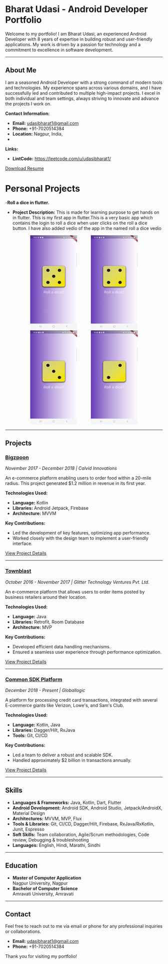 # Bharat Udasi - Android Developer Portfolio

Welcome to my portfolio! I am Bharat Udasi, an experienced Android Developer with 8 years of expertise in building robust and user-friendly applications. My work is driven by a passion for technology and a commitment to excellence in software development.

---

## About Me

I am a seasoned Android Developer with a strong command of modern tools and technologies. My experience spans across various domains, and I have successfully led and contributed to multiple high-impact projects. I excel in both individual and team settings, always striving to innovate and advance the projects I work on.

**Contact Information:**
- **Email:** [udasibharat1@gmail.com](mailto:udasibharat1@gmail.com)
- **Phone:** +91-7020514384
- **Location:** Nagpur, India,
- 


**Links:**
- **LintCode:** https://leetcode.com/u/udasibharat1/

[Download Resume](./docs/resume.pdf)


# Personal Projects

-**Roll a dice in flutter.**
- **Project Description:** This is made for learning purpose to get hands on in flutter. This is my first app in flutter.This is a very basic app which contains the login to roll a dice when user clicks on the roll a dice button. I have also added vedio of the app in the named roll a dice vedio
<p align="center">
  <img src="https://github.com/udasibharat1/Portfolio-/blob/main/Roll_a_dice_2.png" alt="Large Image" width="150" height="300" hspace="20">
 <img src="https://github.com/udasibharat1/Portfolio-/blob/main/roll_four_number.png" alt="Large Image" width="150" height="300" hspace="20">
  <img src="https://github.com/udasibharat1/Portfolio-/blob/main/roll_three_number.png" alt="Large Image" width="150" height="300" hspace="20">
  <img src="https://github.com/udasibharat1/Portfolio-/blob/main/roll_two_number.png" alt="Large Image" width="150" height="300" hspace="20">

</p>

---

## Projects

### [Bigzpoon](./Bigzpoon)
*November 2017 - December 2018 | Calvid Innovations*

An e-commerce platform enabling users to order food within a 20-mile radius. This project generated $1.2 million in revenue in its first year.

**Technologies Used:**
- **Language:** Kotlin
- **Libraries:** Android Jetpack, Firebase
- **Architecture:** MVVM

**Key Contributions:**
- Led the development of key features, optimizing app performance.
- Worked closely with the design team to implement a user-friendly interface.

[View Project Details](./Bigzpoon)

---

### [Townblast](./Townblast)
*October 2016 - November 2017 | Glitter Technology Ventures Pvt. Ltd.*

An e-commerce platform that allows users to order items posted by business retailers around their location.

**Technologies Used:**
- **Language:** Java
- **Libraries:** Retrofit, Room Database
- **Architecture:** MVP

**Key Contributions:**
- Developed efficient data handling mechanisms.
- Ensured a seamless user experience through performance optimization.

[View Project Details](./Townblast)

---

### [Common SDK Platform](./CommonSDKPlatform)
*December 2018 - Present | Globallogic*

A platform for processing credit card transactions, integrated with several E-commerce giants like Verizon, Lowe's, and Sam's Club.

**Technologies Used:**
- **Language:** Kotlin, Java
- **Libraries:** Dagger/Hilt, RxJava
- **Tools:** Git, CI/CD

**Key Contributions:**
- Led a team to deliver a robust and scalable SDK.
- Handled approximately $2 billion in transactions annually.

[View Project Details](./CommonSDKPlatform)

---

## Skills

- **Languages & Frameworks:** Java, Kotlin, Dart, Flutter
- **Android Development:** Android SDK, Android Studio, Jetpack/AndroidX, Material Design
- **Architectures:** MVVM, MVP, Flux
- **Tools & Libraries:** Git, CI/CD, Dagger/Hilt, Firebase, RxJava/RxKotlin, Junit, Espresso
- **Soft Skills:** Team collaboration, Agile/Scrum methodologies, Code review, Debugging & troubleshooting
- **Languages:** English, Hindi, Marathi, Sindhi

---

## Education

- **Master of Computer Application**  
  Nagpur University, Nagpur
- **Bachelor of Computer Science**  
  Amravati University, Amravati

---

## Contact

Feel free to reach out to me via email or phone for any professional inquiries or collaborations.

- **Email:** [udasibharat1@gmail.com](mailto:udasibharat1@gmail.com)
- **Phone:** +91-7020514384

Thank you for visiting my portfolio!
